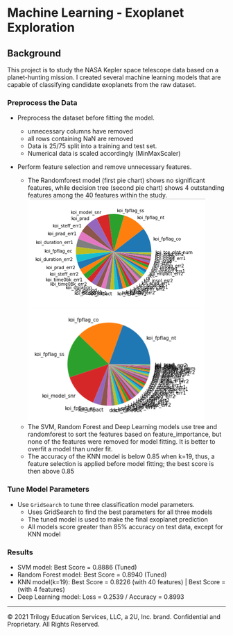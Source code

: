 # Machine Learning - Exoplanet Exploration


## Background

This project is to study the NASA Kepler space telescope data based on a planet-hunting mission. I created several machine learning models that are capable of classifying candidate exoplanets from the raw dataset.

### Preprocess the Data

* Preprocess the dataset before fitting the model.
    - unnecessary columns have removed
    - all rows containing NaN are removed
    - Data is 25/75 split into a training and test set.
    - Numerical data is scaled accordingly (MinMaxScaler)
    
* Perform feature selection and remove unnecessary features.
    - The Randomforest model (first pie chart) shows no significant features, while decision tree (second pie chart) shows 4 outstanding features among the 40 features within the study. <br>
    ![rf_pie](image/RF_pie.png)
    ![tree_pie](image/tree_pie.png)
    - The SVM, Random Forest and Deep Learning models use tree and randomforest to sort the features based on feature_importance, but none of the features were removed for model fitting. It is better to overfit a model than under fit.
    - The accuracy of the KNN model is below 0.85 when k=19, thus, a feature selection is applied before model fitting; the best score is then above 0.85
    




### Tune Model Parameters

* Use `GridSearch` to tune three classification model parameters.
    - Uses GridSearch to find the best parameters for all three models
    - The tuned model is used to make the final exoplanet prediction
    - All models score greater than 85% accuracy on test data, except for KNN model

### Results

* SVM model: Best Score = 0.8886 (Tuned)
* Random Forest model: Best Score = 0.8940 (Tuned)
* KNN model(k=19): Best Score = 0.8226 (with 40 features) | Best Score =(with 4 features)
* Deep Learning model: Loss = 0.2539 / Accuracy = 0.8993


- - -

© 2021 Trilogy Education Services, LLC, a 2U, Inc. brand. Confidential and Proprietary. All Rights Reserved.

